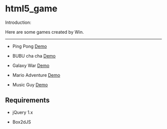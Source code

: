 html5_game
==========

Introduction:

Here are some games created by Win.

------------

* Ping Pong   [Demo](https://rawgit.com/kylinfish/html5_game/master/html5_game/pingpong.html)

* BUBU cha cha  [Demo](https://rawgit.com/kylinfish/html5_game/master/html5_game/carbubu.html)

* Galaxy War    [Demo](https://rawgit.com/kylinfish/html5_game/master/html5_game/galaxywar.html)

* Mario Adventure   [Demo](https://rawgit.com/kylinfish/html5_game/master/html5_game/marioadv.html)

* Music Guy   [Demo](https://rawgit.com/kylinfish/html5_game/master/html5_game/audio.html)


Requirements
------------
* jQuery 1.x 

* Box2dJS


